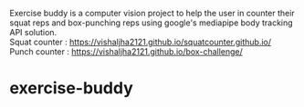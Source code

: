 Exercise buddy is a computer vision project to help the user in counter their squat reps and box-punching reps using google's mediapipe body tracking API solution.<br />
Squat counter : https://vishaljha2121.github.io/squatcounter.github.io/ <br />
Punch counter : https://vishaljha2121.github.io/box-challenge/

# exercise-buddy
